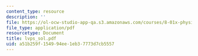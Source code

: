 ```yaml
---
content_type: resource
description: ''
file: https://ol-ocw-studio-app-qa.s3.amazonaws.com/courses/8-01x-physics-i-classical-mechanics-with-an-experimental-focus-fall-2002/a51b259f154994ee1eb37773d7cb5557_lvps_sol.pdf
file_type: application/pdf
resourcetype: Document
title: lvps_sol.pdf
uid: a51b259f-1549-94ee-1eb3-7773d7cb5557
---
```

